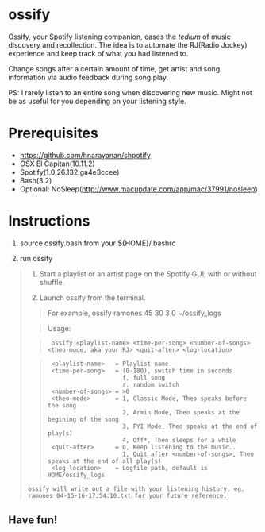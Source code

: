 # ossify

Ossify, your Spotify listening companion, eases the *tedium* of music discovery and recollection.
The idea is to automate the RJ(Radio Jockey) experience and keep track of what you had listened to.

Change songs after a certain amount of time, get artist and song information via audio feedback during song play.

PS: I rarely listen to an entire song when discovering new music.
Might not be as useful for you depending on your listening style.

# Prerequisites
- https://github.com/hnarayanan/shpotify
- OSX El Capitan(10.11.2)
- Spotify(1.0.26.132.ga4e3ccee)
- Bash(3.2)
- Optional: NoSleep(http://www.macupdate.com/app/mac/37991/nosleep)

# Instructions
1. source ossify.bash from your ${HOME}/.bashrc

2. run ossify

>  1. Start a playlist or an artist page on the Spotify GUI, with or without shuffle.
>
>  2. Launch ossify from the terminal.
>
> >  For example,
> >  ossify ramones 45 30 3 0 ~/ossify_logs
>
> >  Usage:
>
> >      ossify <playlist-name> <time-per-song> <number-of-songs> <theo-mode, aka your RJ> <quit-after> <log-location>
>
> >      <playlist-name>   = Playlist name
> >      <time-per-song>   = (0-180), switch time in seconds
> >                          f, full song
> >                          r, random switch
> >      <number-of-songs> = >0
> >      <theo-mode>       = 1, Classic Mode, Theo speaks before the song
> >                          2, Armin Mode, Theo speaks at the begining of the song
> >                          3, FYI Mode, Theo speaks at the end of play(s)
> >                          4, Off*, Theo sleeps for a while
> >      <quit-after>      = 0, Keep listening to the music..
> >                          1, Quit after <number-of-songs>, Theo speaks at the end of all play(s)
> >      <log-location>    = Logfile path, default is HOME/ossify_logs
>
>
>     ossify will write out a file with your listening history. eg. ramones_04-15-16-17:54:10.txt for your future reference.

## Have fun!
